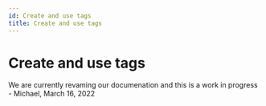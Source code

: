 ```yaml
---
id: Create and use tags
title: Create and use tags
---
```


# Create and use tags

We are currently revaming our documenation and this is a work in progress - Michael, March 16, 2022
